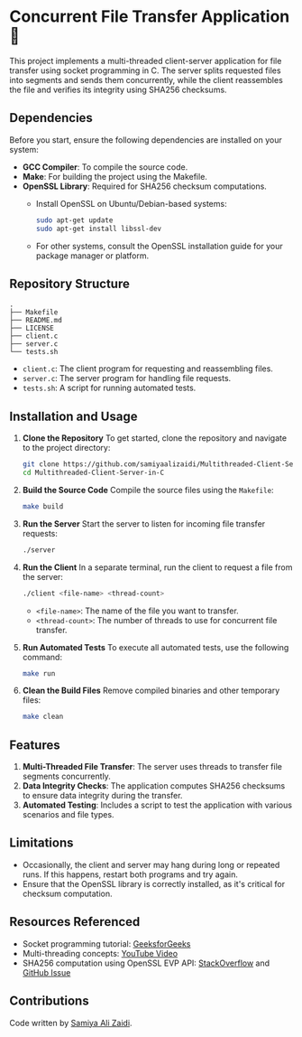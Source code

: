 # Concurrent File Transfer Application :bookmark_tabs:

This project implements a multi-threaded client-server application for file transfer using socket programming in C. The server splits requested files into segments and sends them concurrently, while the client reassembles the file and verifies its integrity using SHA256 checksums.

## Dependencies
Before you start, ensure the following dependencies are installed on your system:

- **GCC Compiler**: To compile the source code.
- **Make**: For building the project using the Makefile.
- **OpenSSL Library**: Required for SHA256 checksum computations.
  - Install OpenSSL on Ubuntu/Debian-based systems:
    
    ```bash
    sudo apt-get update
    sudo apt-get install libssl-dev   
    ```
  - For other systems, consult the OpenSSL installation guide for your package manager or platform.

## Repository Structure
```
.
├── Makefile
├── README.md
├── LICENSE
├── client.c
├── server.c
└── tests.sh
```
- ``client.c``: The client program for requesting and reassembling files.
- ``server.c``: The server program for handling file requests.
- ``tests.sh``: A script for running automated tests.
## Installation and Usage

1. **Clone the Repository**
  To get started, clone the repository and navigate to the project directory:
    ```bash
    git clone https://github.com/samiyaalizaidi/Multithreaded-Client-Server-in-C
    cd Multithreaded-Client-Server-in-C
    ```

2. **Build the Source Code**
   Compile the source files using the ``Makefile``:
    ```bash
    make build
    ```
3. **Run the Server**
   Start the server to listen for incoming file transfer requests:
   ```bash
   ./server
   ```
4. **Run the Client**
   In a separate terminal, run the client to request a file from the server:
   ```bash
   ./client <file-name> <thread-count>
   ```
   - ``<file-name>``: The name of the file you want to transfer.
   - ``<thread-count>``: The number of threads to use for concurrent file transfer.
     
5. **Run Automated Tests**
   To execute all automated tests, use the following command:
   ```bash
   make run
   ```

6. **Clean the Build Files**
   Remove compiled binaries and other temporary files:
    ```bash
    make clean
    ```
## Features
1. **Multi-Threaded File Transfer**: The server uses threads to transfer file segments concurrently.
2. **Data Integrity Checks**: The application computes SHA256 checksums to ensure data integrity during the transfer.
3. **Automated Testing**: Includes a script to test the application with various scenarios and file types.
   
## Limitations
- Occasionally, the client and server may hang during long or repeated runs. If this happens, restart both programs and try again.
- Ensure that the OpenSSL library is correctly installed, as it's critical for checksum computation.

## Resources Referenced
- Socket programming tutorial: [GeeksforGeeks](https://www.geeksforgeeks.org/socket-programming-cc/)
- Multi-threading concepts: [YouTube Video](https://www.youtube.com/watch?v=Pg_4Jz8ZIH4)
- SHA256 computation using OpenSSL EVP API: [StackOverflow](https://stackoverflow.com/questions/34289094/alternative-for-calculating-sha256-to-using-deprecated-openssl-code) and [GitHub Issue](https://github.com/gluster/glusterfs/issues/2916)

## Contributions
Code written by [Samiya Ali Zaidi](https://github.com/samiyaalizaidi).

